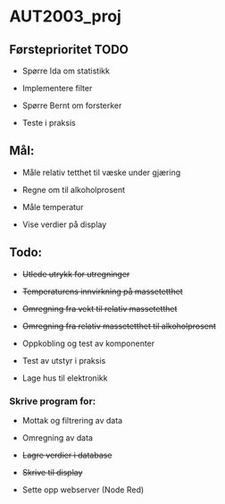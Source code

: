 # AUT2003_proj

## Førsteprioritet TODO

* Spørre Ida om statistikk

* Implementere filter

* Spørre Bernt om forsterker

* Teste i praksis

## Mål:

* Måle relativ tetthet til væske under gjæring

* Regne om til alkoholprosent

* Måle temperatur

* Vise verdier på display

## Todo:


* ~~Utlede utrykk for utregninger~~

* ~~Temperaturens innvirkning på massetetthet~~

* ~~Omregning fra vekt til relativ massetetthet~~

* ~~Omregning fra relativ massetetthet til alkoholprosent~~

* Oppkobling og test av komponenter

* Test av utstyr i praksis

* Lage hus til elektronikk

### Skrive program for:

* Mottak og filtrering av data

* Omregning av data

* ~~Lagre verdier i database~~

* ~~Skrive til display~~

* Sette opp webserver (Node Red)
